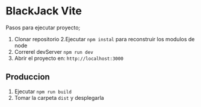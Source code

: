 # BlackJack Vite

Pasos para ejecutar proyecto;

1. Clonar repositorio
2.Ejecutar ```npm instal``` para reconstruir los modulos de node
3. Correrel devServer ```npm run dev```
4. Abrir el proyecto en: ```http://localhost:3000```

## Produccion

1. Ejecutar ```npm run build```
2. Tomar la carpeta ```dist``` y desplegarla
